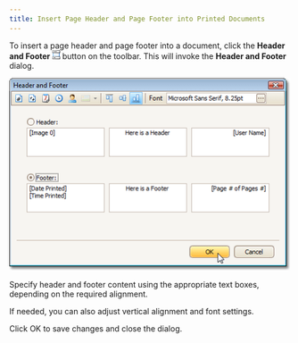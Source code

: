 ```yaml
---
title: Insert Page Header and Page Footer into Printed Documents
---
```

To insert a page header and page footer into a document, click the **Header and Footer** ![previewButtonHeaderFooter](../../../../images/Img7264.png) button on the toolbar. This will invoke the **Header and Footer** dialog.

![HeaderAndFooterDialog](../../../../images/Img7299.png)

Specify header and footer content using the appropriate text boxes, depending on the required alignment.

If needed, you can also adjust vertical alignment and font settings.

Click OK to save changes and close the dialog.